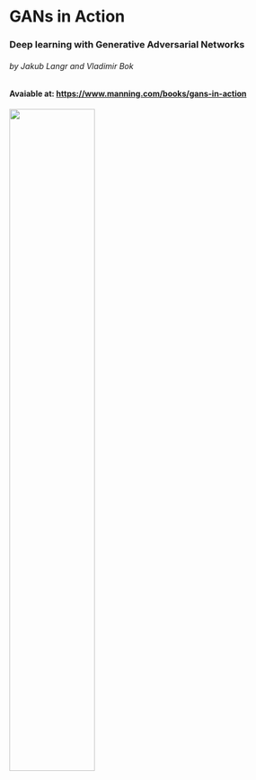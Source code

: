 # GANs in Action
### Deep learning with Generative Adversarial Networks 
###### by Jakub Langr and Vladimir Bok
#### Avaiable at: https://www.manning.com/books/gans-in-action

<img src="/img/book_cover.png" width="55%">
